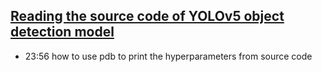 ## [Reading the source code of YOLOv5 object detection model](https://www.youtube.com/watch?v=LYBbU67dOtw)

- 23:56 how to use pdb to print the hyperparameters from source code
